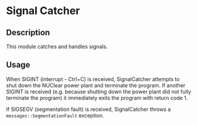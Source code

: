 Signal Catcher
==============

## Description

This module catches and handles signals.

## Usage

When SIGINT (interrupt - Ctrl+C) is received, SignalCatcher attempts to shut
down the NUClear power plant and terminate the program. If another SIGINT is
received (e.g. because shutting down the power plant did not fully terminate
the program) it immediately exits the program with return code 1.

If SIGSEGV (segmentation fault) is received, SignalCatcher throws a
`messages::SegmentationFault` exception.

